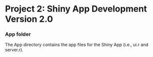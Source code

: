 # Project 2: Shiny App Development Version 2.0
### App folder

The App directory contains the app files for the Shiny App (i.e., ui.r and server.r).

